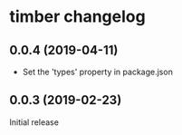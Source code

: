 # timber changelog

## 0.0.4 (2019-04-11)

- Set the 'types' property in package.json

## 0.0.3 (2019-02-23)

Initial release
